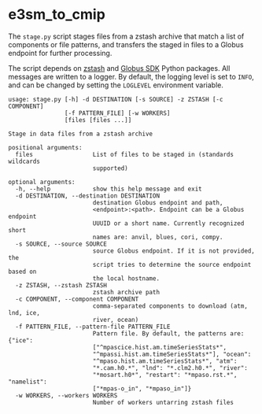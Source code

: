 # e3sm_to_cmip

The `stage.py` script stages files from a zstash archive that match a list of components or file patterns, and transfers the staged in files to a Globus endpoint for further processing.

The script depends on [zstash][zstash] and [Globus SDK][globussdk] Python packages. All messages are written to a logger. By default, the logging level is set to `INFO`, and can be changed by setting the `LOGLEVEL` environment variable.  

```
usage: stage.py [-h] -d DESTINATION [-s SOURCE] -z ZSTASH [-c COMPONENT]
                [-f PATTERN_FILE] [-w WORKERS]
                [files [files ...]]

Stage in data files from a zstash archive

positional arguments:
  files                 List of files to be staged in (standards wildcards
                        supported)

optional arguments:
  -h, --help            show this help message and exit
  -d DESTINATION, --destination DESTINATION
                        destination Globus endpoint and path,
                        <endpoint>:<path>. Endpoint can be a Globus endpoint
                        UUUID or a short name. Currently recognized short
                        names are: anvil, blues, cori, compy.
  -s SOURCE, --source SOURCE
                        source Globus endpoint. If it is not provided, the
                        script tries to determine the source endpoint based on
                        the local hostname.
  -z ZSTASH, --zstash ZSTASH
                        zstash archive path
  -c COMPONENT, --component COMPONENT
                        comma-separated components to download (atm, lnd, ice,
                        river, ocean)
  -f PATTERN_FILE, --pattern-file PATTERN_FILE
                        Pattern file. By default, the patterns are: {"ice":
                        ["^mpascice.hist.am.timeSeriesStats*",
                        "^mpassi.hist.am.timeSeriesStats*"], "ocean":
                        "^mpaso.hist.am.timeSeriesStats*", "atm":
                        "*.cam.h0.*", "lnd": "*.clm2.h0.*", "river":
                        "*mosart.h0*", "restart": "*mpaso.rst.*", "namelist":
                        ["*mpas-o_in", "*mpaso_in"]}
  -w WORKERS, --workers WORKERS
                        Number of workers untarring zstash files
```

[zstash]: https://github.com/E3SM-Project/zstash
[globussdk]: https://github.com/globus/globus-sdk-python
